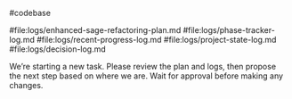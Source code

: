 #codebase

#file:logs/enhanced-sage-refactoring-plan.md
#file:logs/phase-tracker-log.md
#file:logs/recent-progress-log.md
#file:logs/project-state-log.md
#file:logs/decision-log.md

We’re starting a new task. Please review the plan and logs, then propose the next step based on where we are. Wait for approval before making any changes.